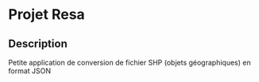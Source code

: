 # Projet Resa

## Description

Petite application de conversion de fichier SHP (objets géographiques) en format JSON
